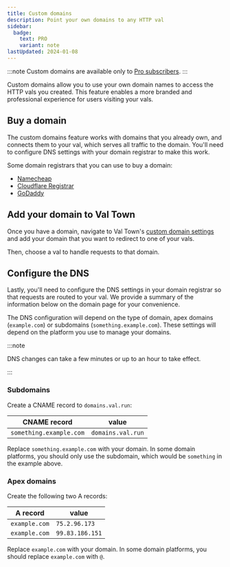 ```yaml
---
title: Custom domains
description: Point your own domains to any HTTP val
sidebar:
  badge:
    text: PRO
    variant: note
lastUpdated: 2024-01-08
---
```



:::note
Custom domains are available only to [Pro subscribers](https://www.val.town/pricing).
:::

Custom domains allow you to use your own domain names to access the HTTP vals you created. This feature enables a more branded and professional experience for users visiting your vals.

## Buy a domain

The custom domains feature works with domains that you already own, and connects them to your val, which serves all traffic to the domain. You'll need to configure DNS settings with your domain registrar to make this work.

Some domain registrars that you can use to buy a domain:

- [Namecheap](https://www.namecheap.com/)
- [Cloudflare Registrar](https://www.cloudflare.com/products/registrar/)
- [GoDaddy](https://www.godaddy.com/)

## Add your domain to Val Town

Once you have a domain, navigate to Val Town's [custom domain settings](https://val.town/settings/domains) and add your domain that you want to redirect to one of your vals.

Then, choose a val to handle requests to that domain.

## Configure the DNS

Lastly, you'll need to configure the DNS settings in your domain registrar so that requests are routed to your val. We provide a summary of the information below on the domain page for your convenience.

The DNS configuration will depend on the type of domain, apex domains (`example.com`) or subdomains (`something.example.com`). These settings will depend on the platform you use to manage your domains.

:::note

DNS changes can take a few minutes or up to an hour to take effect.

:::

### Subdomains

Create a CNAME record to `domains.val.run`:

| CNAME record            | value             |
| ----------------------- | ----------------- |
| `something.example.com` | `domains.val.run` |

Replace `something.example.com` with your domain. In some domain platforms, you should only use the subdomain, which would be `something` in the example above.

### Apex domains

Create the following two A records:

| A record      | value           |
| ------------- | --------------- |
| `example.com` | `75.2.96.173`   |
| `example.com` | `99.83.186.151` |

Replace `example.com` with your domain. In some domain platforms, you should replace `example.com` with `@`.
